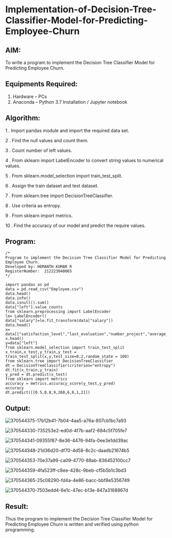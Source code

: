 # Implementation-of-Decision-Tree-Classifier-Model-for-Predicting-Employee-Churn

## AIM:
To write a program to implement the Decision Tree Classifier Model for Predicting Employee Churn.

## Equipments Required:
1. Hardware – PCs
2. Anaconda – Python 3.7 Installation / Jupyter notebook

## Algorithm:

1 . Import pandas module and import the required data set.

2 . Find the null values and count them.

3 . Count number of left values.

4 . From sklearn import LabelEncoder to convert string values to numerical values.

5 . From sklearn.model_selection import train_test_split.

6 . Assign the train dataset and test dataset.

7 . From sklearn.tree import DecisionTreeClassifier.

8 . Use criteria as entropy.

9 . From sklearn import metrics.

10 . Find the accuracy of our model and predict the require values.

## Program:
```
/*
Program to implement the Decision Tree Classifier Model for Predicting Employee Churn.
Developed by: HEMANTH KUMAR R
RegisterNumber:  212223040065
*/
```

```
import pandas as pd
data = pd.read_csv("Employee.csv")
data.head()
data.info()
data.isnull().sum()
data["left"].value_counts
from sklearn.preprocessing import LabelEncoder
le= LabelEncoder()
data["salary"]=le.fit_transform(data["salary"])
data.head()
x= data[["satisfaction_level","last_evaluation","number_project","average_montly_hours","time_spend_company","Work_accident","promotion_last_5years","salary"]]
x.head()
y=data["left"]
from sklearn.model_selection import train_test_split
x_train,x_test,y_train,y_test = train_test_split(x,y,test_size=0.2,random_state = 100)
from sklearn.tree import DecisionTreeClassifier
dt = DecisionTreeClassifier(criterion="entropy")
dt.fit(x_train,y_train)
y_pred = dt.predict(x_test)
from sklearn import metrics
accuracy = metrics.accuracy_score(y_test,y_pred)
accuracy
dt.predict([[0.5,0.8,9,260,6,0,1,2]])
```

## Output:

![370544375-17b12b41-7b04-4aa5-a76a-807cb1bc7a93](https://github.com/user-attachments/assets/3a9db33c-88be-4534-9485-88f8b48b5dd5)

![370544330-735253e2-ed0d-4f7b-aaf2-684c5f705fe7](https://github.com/user-attachments/assets/9121eb4a-5516-41bc-89b7-f33ff7cfc8d4)

![370544341-09355f87-8e36-4476-94fa-0ee3e1dd39ac](https://github.com/user-attachments/assets/0ab2ff15-4e47-4dcb-a70e-52869eb70783)

![370544348-21d36d20-df70-4d58-8c2c-daadb21674b5](https://github.com/user-attachments/assets/426765e0-58bf-46dd-a096-b0dcdd8ad11c)

![370544353-70e37a99-ca09-4770-88ab-836452100cc7](https://github.com/user-attachments/assets/c3240937-504e-4292-9224-4b853b2fedfc)

![370544359-4fa523ff-c8ee-428c-9beb-cf5b5b1c3bd3](https://github.com/user-attachments/assets/4383a426-f977-429a-8789-9b27d3b9a405)

![370544365-25c08290-fd4a-4e86-bacc-bbf8e5356749](https://github.com/user-attachments/assets/cf9c337a-cc13-4bb0-a4ae-ca803c6f3d7e)

![370544370-7503edd4-6e1c-47ec-b13e-847a3168867d](https://github.com/user-attachments/assets/b7d2183f-6fc2-47c2-9b8a-ed54f767760c)

## Result:
Thus the program to implement the  Decision Tree Classifier Model for Predicting Employee Churn is written and verified using python programming.
